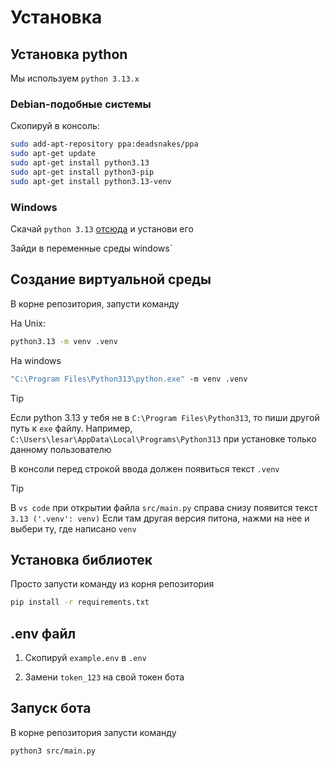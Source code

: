 # Установка

## Установка python

Мы используем `python 3.13.x`

### Debian-подобные системы

Скопируй в консоль:

```sh
sudo add-apt-repository ppa:deadsnakes/ppa
sudo apt-get update
sudo apt-get install python3.13
sudo apt-get install python3-pip
sudo apt-get install python3.13-venv
```

### Windows

Скачай `python 3.13` [отсюда](https://www.python.org/downloads/) и установи его

Зайди в переменные среды windows`

## Создание виртуальной среды

В корне репозитория, запусти команду

На Unix:

```sh
python3.13 -m venv .venv
```

На windows

```cmd
"C:\Program Files\Python313\python.exe" -m venv .venv
```

> [!TIP]
> Если python 3.13 у тебя не в `C:\Program Files\Python313`, то пиши другой путь к `exe` файлу.
> Например, `C:\Users\lesar\AppData\Local\Programs\Python313` при установке только данному пользователю

В консоли перед строкой ввода должен появиться текст `.venv`

> [!TIP]
> В `vs code` при открытии файла `src/main.py` справа снизу появится текст `3.13 ('.venv': venv)`
> Если там другая версия питона, нажми на нее и выбери ту, где написано `venv`

## Установка библиотек

Просто запусти команду из корня репозитория

```sh
pip install -r requirements.txt
```

## .env файл

1. Скопируй `example.env` в `.env`

2. Замени `token_123` на свой токен бота

## Запуск бота

В корне репозитория запусти команду

```sh
python3 src/main.py
```
